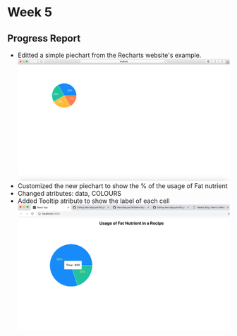 # Week 5
## Progress Report
- Editted a simple piechart from the Recharts website's example.
![Pie_edit.js](../images/edit.png)
- Customized the new piechart to show the % of the usage of Fat nutrient 
- Changed atributes: data, COLOURS
- Added Tooltip atribute to show the label of each cell
![Pie_edit.js](../images/customize.png)


